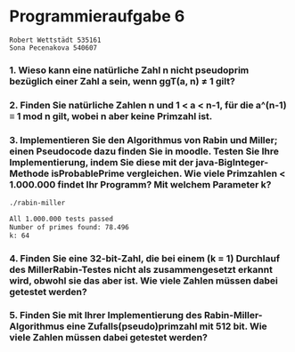 # Programmieraufgabe 6
    Robert Wettstädt 535161
    Sona Pecenakova 540607

### 1. Wieso kann eine natürliche Zahl n nicht pseudoprim bezüglich einer Zahl a sein, wenn ggT(a, n) ≠ 1 gilt?

### 2. Finden Sie natürliche Zahlen n und 1 < a < n-1, für die a^(n-1) ≡ 1 mod n gilt, wobei n aber keine Primzahl ist.

### 3. Implementieren Sie den Algorithmus von Rabin und Miller; einen Pseudocode dazu finden Sie in moodle. Testen Sie Ihre Implementierung, indem Sie diese mit der java-BigInteger-Methode isProbablePrime vergleichen. Wie viele Primzahlen < 1.000.000 findet Ihr Programm? Mit welchem Parameter k?
```bash
./rabin-miller
```
```bash
All 1.000.000 tests passed
Number of primes found: 78.496
k: 64
```

### 4. Finden Sie eine 32-bit-Zahl, die bei einem (k = 1) Durchlauf des MillerRabin-Testes nicht als zusammengesetzt erkannt wird, obwohl sie das aber ist. Wie viele Zahlen müssen dabei getestet werden?

### 5. Finden Sie mit Ihrer Implementierung des Rabin-Miller-Algorithmus eine Zufalls(pseudo)primzahl mit 512 bit. Wie viele Zahlen müssen dabei getestet werden?